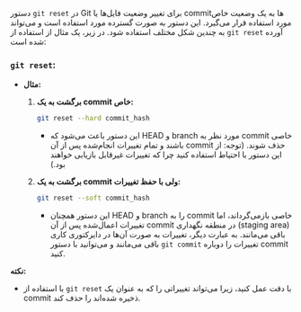 دستور `git reset` در Git برای تغییر وضعیت فایل‌ها یا commit‌ها به یک وضعیت خاص مورد استفاده قرار می‌گیرد. این دستور به صورت گسترده مورد استفاده است و می‌تواند به چندین شکل مختلف استفاده شود. در زیر، یک مثال از استفاده از `git reset` آورده شده است:

### `git reset`:

- **مثال:**
  
  1. **برگشت به یک commit خاص:**
     ```bash
     git reset --hard commit_hash
     ```
     - این دستور باعث می‌شود که HEAD و branch مورد نظر به commit خاصی باشند و تمام تغییرات انجام‌شده پس از آن commit حذف شوند. (توجه: از این دستور با احتیاط استفاده کنید چرا که تغییرات غیرقابل بازیابی خواهند بود.)

  2. **برگشت به یک commit ولی با حفظ تغییرات:**
     ```bash
     git reset --soft commit_hash
     ```
     - این دستور همچنان HEAD و branch را به commit خاصی بازمی‌گرداند، اما تغییرات اعمال‌شده پس از آن commit در منطقه نگهداری (staging area) باقی می‌مانند. به عبارت دیگر، تغییرات به صورت آن‌ها در دایرکتوری کاری باقی می‌مانند و می‌توانید با دستور `git commit` تغییرات را دوباره commit کنید.

**نکته:**
- با استفاده از `git reset` با دقت عمل کنید، زیرا می‌تواند تغییراتی را که به عنوان یک commit ذخیره شده‌اند را حذف کند.
